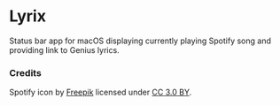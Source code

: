 # Lyrix
Status bar app for macOS displaying currently playing Spotify song and providing link to Genius lyrics.

### Credits
Spotify icon by [Freepik](http://www.freepik.com) licensed under [CC 3.0 BY](http://creativecommons.org/licenses/by/3.0/).
